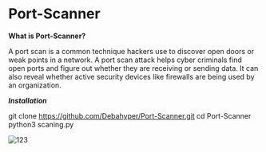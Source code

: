 # Port-Scanner

**What is Port-Scanner?**

A port scan is a common technique hackers use to discover open doors or weak points in a network. A port scan attack helps cyber criminals find open ports and figure out whether they are receiving or sending data. It can also reveal whether active security devices like firewalls are being used by an organization.

***Installation***

git clone https://github.com/Debahyper/Port-Scanner.git
cd Port-Scanner
python3 scaning.py

![123](https://user-images.githubusercontent.com/123361401/230733896-34064623-7627-4930-8194-a4a81ed0c902.png)
